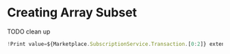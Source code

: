 # Creating Array Subset

TODO clean up

```javascript
!Print value=${Marketplace.SubscriptionService.Transaction.[0:2]} extend-context=`TransactionSubset=.=[val]`
```
